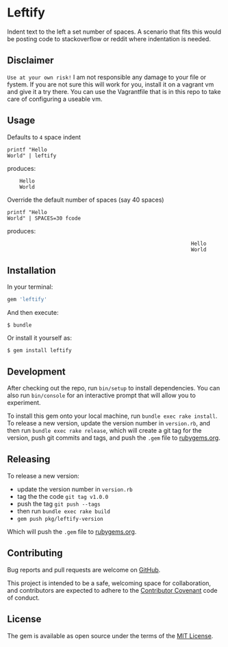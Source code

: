 # Leftify

Indent text to the left a set number of spaces. A scenario that fits this would be posting code to stackoverflow or reddit where indentation is needed.

## Disclaimer

`Use at your own risk!` I am not responsible any damage to your file or fystem. If you are not sure this will work for you, install it on a vagrant vm and give it a try there. You can use the Vagrantfile that is in this repo to take care of configuring a useable vm.

## Usage

Defaults to `4` space indent

```
printf "Hello
World" | leftify
```

produces:

```
    Hello
    World
```

Override the default number of spaces (say 40 spaces)

```
printf "Hello
World" | SPACES=30 fcode
```

produces:


```
                                                            Hello
                                                            World
```

## Installation

In your terminal:

```ruby
gem 'leftify'
```

And then execute:

    $ bundle

Or install it yourself as:

    $ gem install leftify

## Development

After checking out the repo, run `bin/setup` to install dependencies. You can also run `bin/console` for an interactive prompt that will allow you to experiment.

To install this gem onto your local machine, run `bundle exec rake install`. To release a new version, update the version number in `version.rb`, and then run `bundle exec rake release`, which will create a git tag for the version, push git commits and tags, and push the `.gem` file to [rubygems.org](https://rubygems.org).

## Releasing

To release a new version:

* update the version number in `version.rb`
* tag the the code `git tag v1.0.0`
* push the tag `git push --tags`
* then run `bundle exec rake build`
* `gem push pkg/leftify-version`

Which will push the `.gem` file to [rubygems.org](https://rubygems.org).

## Contributing

Bug reports and pull requests are welcome on [GitHub](https://github.com/vmcilwain/leftify).

This project is intended to be a safe, welcoming space for collaboration, and contributors are expected to adhere to the [Contributor Covenant](http://contributor-covenant.org) code of conduct.


## License

The gem is available as open source under the terms of the [MIT License](http://opensource.org/licenses/MIT).
